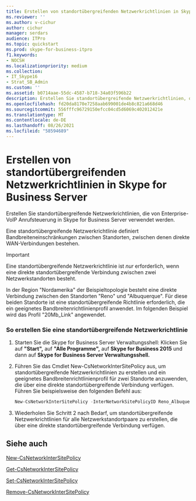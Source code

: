 ```yaml
---
title: Erstellen von standortübergreifenden Netzwerkrichtlinien in Skype for Business Server
ms.reviewer: ''
ms.author: v-cichur
author: cichur
manager: serdars
audience: ITPro
ms.topic: quickstart
ms.prod: skype-for-business-itpro
f1.keywords:
- NOCSH
ms.localizationpriority: medium
ms.collection:
- IT_Skype16
- Strat_SB_Admin
ms.custom: ''
ms.assetid: b0714aae-55dc-4587-b718-34a03f596b22
description: Erstellen Sie standortübergreifende Netzwerkrichtlinien, die von Enterprise-VoIP Anrufsteuerung in Skype for Business Server verwendet werden.
ms.openlocfilehash: fd20da8170e7258aab699001de4b8c821a668d46
ms.sourcegitcommit: 556fffc96729150efcc04cd5d6069c402012421e
ms.translationtype: MT
ms.contentlocale: de-DE
ms.lasthandoff: 08/26/2021
ms.locfileid: "58594689"
---
```

# <a name="create-network-intersite-policies-in-skype-for-business-server"></a>Erstellen von standortübergreifenden Netzwerkrichtlinien in Skype for Business Server
 
Erstellen Sie standortübergreifende Netzwerkrichtlinien, die von Enterprise-VoIP Anrufsteuerung in Skype for Business Server verwendet werden. 
  
Eine standortübergreifende Netzwerkrichtlinie definiert Bandbreiteneinschränkungen zwischen Standorten, zwischen denen direkte WAN-Verbindungen bestehen.
  
> [!IMPORTANT]
> Eine standortübergreifende Netzwerkrichtlinie ist  *nur*  erforderlich, wenn eine direkte standortübergreifende Verbindung zwischen zwei Netzwerkstandorten besteht.
  
In der Region "Nordamerika" der Beispieltopologie besteht eine direkte Verbindung zwischen den Standorten "Reno" und "Albuquerque". Für diese beiden Standorte ist eine standortübergreifende Richtlinie erforderlich, die ein geeignetes Bandbreitenrichtlinienprofil anwendet. Im folgenden Beispiel wird das Profil "20Mb_Link" angewendet.
  
### <a name="to-create-a-network-inter-site-policy"></a>So erstellen Sie eine standortübergreifende Netzwerkrichtlinie

1. Starten Sie die Skype for Business Server Verwaltungsshell: Klicken Sie auf **"Start",** auf **"Alle Programme",** auf **Skype for Business 2015** und dann auf **Skype for Business Server Verwaltungsshell.**
    
2. Führen Sie das Cmdlet New-CsNetworkInterSitePolicy aus, um standortübergreifende Netzwerkrichtlinien zu erstellen und ein geeignetes Bandbreitenrichtlinienprofil für zwei Standorte anzuwenden, die über eine direkte standortübergreifende Verbindung verfügen. Führen Sie beispielsweise den folgenden Befehl aus:
    
   ```powershell
   New-CsNetworkInterSitePolicy -InterNetworkSitePolicyID Reno_Albuquerque -NetworkSiteID1 Reno -NetworkSiteID2 Albuquerque -BWPolicyProfileID 20Mb_Link
   ```

3. Wiederholen Sie Schritt 2 nach Bedarf, um standortübergreifende Netzwerkrichtlinien für alle Netzwerkstandortpaare zu erstellen, die über eine direkte standortübergreifende Verbindung verfügen.
    
## <a name="see-also"></a>Siehe auch

[New-CsNetworkInterSitePolicy](/powershell/module/skype/new-csnetworkintersitepolicy?view=skype-ps)
  
[Get-CsNetworkInterSitePolicy](/powershell/module/skype/get-csnetworkintersitepolicy?view=skype-ps)
  
[Set-CsNetworkInterSitePolicy](/powershell/module/skype/set-csnetworkintersitepolicy?view=skype-ps)
  
[Remove-CsNetworkInterSitePolicy](/powershell/module/skype/remove-csnetworkintersitepolicy?view=skype-ps)